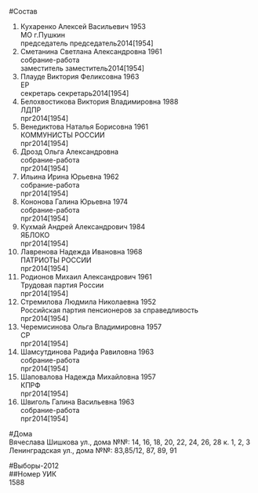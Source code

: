 #Состав  
1. Кухаренко Алексей Васильевич 1953  
   МО г.Пушкин  
    председатель председатель2014[1954]  
2. Сметанина Светлана Александровна 1961  
    собрание-работа  
    заместитель заместитель2014[1954]  
3. Плауде Виктория Феликсовна 1963  
    ЕР  
    секретарь секретарь2014[1954]  
4. Белохвостикова Виктория Владимировна 1988  
    ЛДПР  
    прг2014[1954]  
5. Венедиктова Наталья Борисовна 1961  
    КОММУНИСТЫ РОССИИ  
    прг2014[1954]  
6. Дрозд Ольга Александровна  
    собрание-работа  
    прг2014[1954]  
7. Ильина Ирина Юрьевна 1962  
    собрание-работа  
    прг2014[1954]  
8. Кононова Галина Юрьевна 1974  
    собрание-работа  
    прг2014[1954]  
9. Кухмай Андрей Александрович 1984  
    ЯБЛОКО  
    прг2014[1954]  
10. Лавренова Надежда Ивановна 1968  
    ПАТРИОТЫ РОССИИ  
    прг2014[1954]  
11. Родионов Михаил Александрович 1961  
    Трудовая партия России  
    прг2014[1954]  
12. Стремилова Людмила Николаевна 1952  
    Российская партия пенсионеров за справедливость  
    прг2014[1954]  
13. Черемисинова Ольга Владимировна 1957  
    СР  
    прг2014[1954]  
14. Шамсутдинова Радифа Равиловна 1963  
    собрание-работа  
    прг2014[1954]  
15. Шаповалова Надежда Михайловна 1957  
    КПРФ  
    прг2014[1954]  
16. Швиголь Галина Васильевна 1963  
    собрание-работа  
    прг2014[1954]  
  
#Дома  
Вячеслава Шишкова ул., дома №№: 14, 16, 18, 20, 22, 24, 26, 28 к. 1, 2, 3 Ленинградская ул., дома №№: 83,85/12, 87, 89, 91  
  
#Выборы-2012  
##Номер УИК  
1588  
